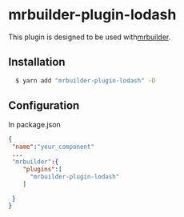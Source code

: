 mrbuilder-plugin-lodash
===
This plugin is designed to be used with[mrbuilder](https://github.com/jspears/mrbuilder).

## Installation
```sh
  $ yarn add "mrbuilder-plugin-lodash" -D
```
## Configuration
In package.json
```json
{
 "name":"your_component"
 ...
 "mrbuilder":{
    "plugins":[
      "mrbuilder-plugin-lodash"
    ]

 }
}
```
